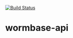 [![Build Status](https://travis-ci.org/AndersenLab/wormbase-api.svg?branch=master)](https://travis-ci.org/AndersenLab/wormbase-api)

# wormbase-api
